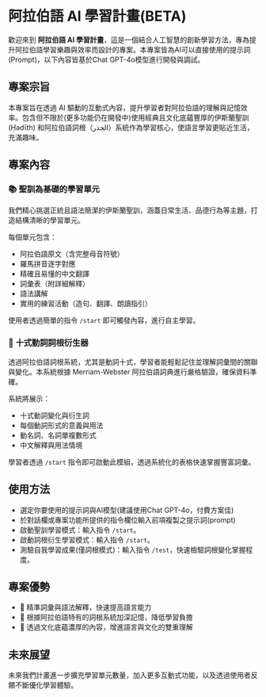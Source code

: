 # 阿拉伯語 AI 學習計畫(BETA)

歡迎來到 **阿拉伯語 AI 學習計畫**，這是一個結合人工智慧的創新學習方法，專為提升阿拉伯語學習樂趣與效率而設計的專案。本專案皆為AI可以直接使用的提示詞(Prompt)，以下內容皆基於Chat GPT-4o模型進行開發與調試。

## 專案宗旨
本專案旨在透過 AI 驅動的互動式內容，提升學習者對阿拉伯語的理解與記憶效率。包含但不限於(更多功能仍在開發中)使用經典且文化底蘊豐厚的伊斯蘭聖訓 (Ḥadīth) 和阿拉伯語詞根（الجذر）系統作為學習核心，使語言學習更貼近生活，充滿趣味。

## 專案內容

### 📚 **聖訓為基礎的學習單元**
我們精心挑選正統且語法簡潔的伊斯蘭聖訓，涵蓋日常生活、品德行為等主題，打造結構清晰的學習單元。

每個單元包含：
- 阿拉伯語原文（含完整母音符號）
- 羅馬拼音逐字對應
- 精確且易懂的中文翻譯
- 詞彙表（附詳細解釋）
- 語法講解
- 實用的練習活動（造句、翻譯、朗讀指引）

使用者透過簡單的指令 `/start` 即可觸發內容，進行自主學習。

### 🌳 **十式動詞詞根衍生器**
透過阿拉伯語詞根系統，尤其是動詞十式，學習者能輕鬆記住並理解詞彙間的關聯與變化。本系統根據 Merriam-Webster 阿拉伯語詞典進行嚴格驗證，確保資料準確。

系統將展示：
- 十式動詞變化與衍生詞
- 每個動詞形式的意義與用法
- 動名詞、名詞單複數形式
- 中文解釋與用法情境

學習者透過 `/start` 指令即可啟動此模組，透過系統化的表格快速掌握豐富詞彙。

## 使用方法

- 選定你要使用的提示詞與AI模型(建議使用Chat GPT-4o，付費方案佳)
- 於對話欄或專案功能所提供的指令欄位輸入前項複製之提示詞(prompt)
- 啟動聖訓學習模式：輸入指令 `/start`。
- 啟動詞根衍生學習模式：輸入指令 `/start`。
- 測驗自我學習成果(僅詞根模式)：輸入指令 `/test`，快速檢驗詞根變化掌握程度。

## 專案優勢
- 🎯 精準詞彙與語法解釋，快速提高語言能力
- 🧠 根據阿拉伯語特有的詞根系統加深記憶，降低學習負擔
- 📖 透過文化底蘊濃厚的內容，增進語言與文化的雙重理解

## 未來展望
未來我們計畫進一步擴充學習單元數量，加入更多互動式功能，以及透過使用者反饋不斷優化學習體驗。


